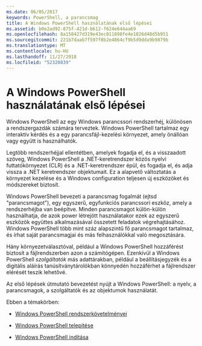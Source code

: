 ```yaml
---
ms.date: 06/05/2017
keywords: PowerShell, a parancsmag
title: A Windows PowerShell használatának első lépései
ms.assetid: b0e2ad92-875f-421d-b612-f624e644aa69
ms.openlocfilehash: 8a158427d319e43ec011898fe4e1826d48d5b951
ms.sourcegitcommit: 221b7daab7f597f8b2e4864cf9b5d9dda9b9879b
ms.translationtype: MT
ms.contentlocale: hu-HU
ms.lasthandoff: 11/27/2018
ms.locfileid: "52320839"
---
```

# <a name="getting-started-with-windows-powershell"></a>A Windows PowerShell használatának első lépései
Windows PowerShell az egy Windows parancssori rendszerhéj, különösen a rendszergazdák számára terveztek. Windows PowerShell tartalmaz egy interaktív kérdés és a egy parancsfájl-kezelési környezet, amely önállóan vagy együtt is használhatók.

Legtöbb rendszerhéjjal ellentétben, amelyek fogadja el, és a visszaadott szöveg, Windows PowerShell a .NET-keretrendszer közös nyelvi futtatókörnyezet (CLR) és a .NET-keretrendszer épül, és fogadja el, és adja vissza a .NET keretrendszer objektumait. Ez a alapvető változtatás a környezet kezelése és a Windows configuration teljesen új eszközöket és módszereket biztosít.

Windows PowerShell bevezeti a parancsmag fogalmát (ejtsd "parancsmagot"), egy egyszerű, egyfunkciós parancssori eszköz, amely a rendszerhéjba van beépítve. Minden parancsmagot külön-külön használhatja, de azok power létrejött használatakor ezek az egyszerű eszközök együttes alkalmazásával összetett feladatok végrehajtásához. Windows PowerShell több mint száz alapszintű fő parancsmagot tartalmaz, és írhat saját parancsmagjai és más felhasználókkal való megosztására.

Hány környezetválasztóval, például a Windows PowerShell hozzáférést biztosít a fájlrendszerben azon a számítógépen. Ezenkívül a Windows PowerShell *szolgáltatók* más adattárakban, például a beállításjegyzék és a digitális aláírás tanúsítványtárolókban könnyedén hozzáférhet a fájlrendszer elérését teszik lehetővé.

Az első lépések útmutató bevezetést nyújt a Windows PowerShell: a nyelv, a parancsmagok, a szolgáltatók és az objektumok használatát.

Ebben a témakörben:

- [Windows PowerShell rendszerkövetelményei](../setup/Windows-PowerShell-System-Requirements.md)

- [Windows PowerShell telepítése](../setup/Installing-Windows-PowerShell.md)

- [Windows PowerShell indítása](../setup/Starting-Windows-PowerShell.md)
